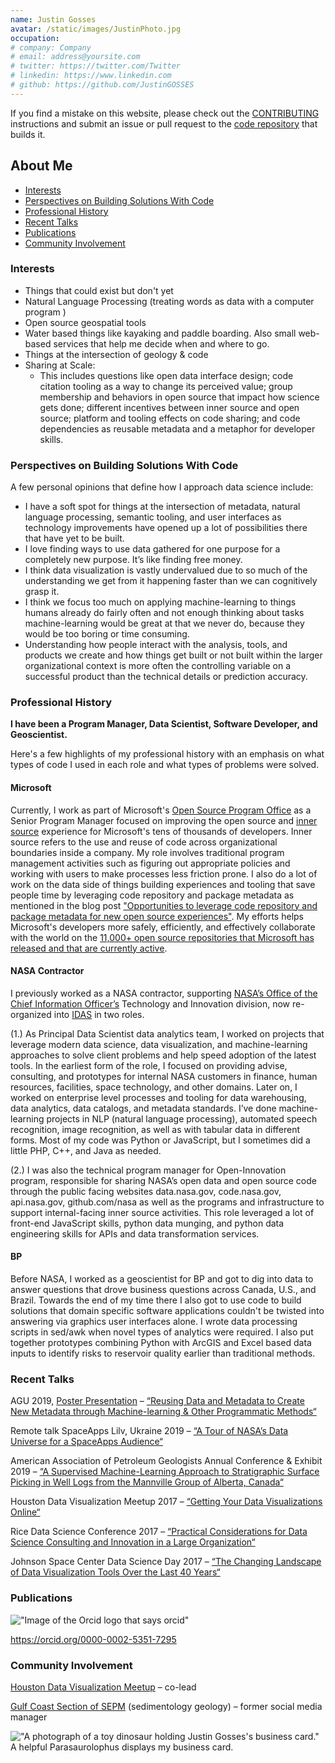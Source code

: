 ```yaml
---
name: Justin Gosses
avatar: /static/images/JustinPhoto.jpg
occupation:
# company: Company
# email: address@yoursite.com
# twitter: https://twitter.com/Twitter
# linkedin: https://www.linkedin.com
# github: https://github.com/JustinGOSSES
---
```


If you find a mistake on this website, please check out the [CONTRIBUTING](https://github.com/JustinGOSSES/justingosses-website/blob/main/CONTRIBUTING.md) instructions and submit an issue or pull request to the [code repository](https://github.com/JustinGOSSES/justingosses-website) that builds it.

## About Me

- <a href="#interests">Interests</a>
- <a href="#perspectives-on-building-solutions-with-code">Perspectives on Building Solutions With Code</a>
- <a href="#professional-history">Professional History</a>
- <a href="#recent-talks">Recent Talks</a>
- <a href="#publications">Publications</a>
- <a href="#community-involvement">Community Involvement</a>

### <a id="interests"></a>Interests

- Things that could exist but don't yet
- Natural Language Processing (treating words as data with a computer program )
- Open source geospatial tools
- Water based things like kayaking and paddle boarding. Also small web-based services that help me decide when and where to go.
- Things at the intersection of geology & code
- Sharing at Scale:
  - This includes questions like open data interface design; code citation tooling as a way to change its perceived value; group membership and behaviors in open source that impact how science gets done; different incentives between inner source and open source; platform and tooling effects on code sharing; and code dependencies as reusable metadata and a metaphor for developer skills.

### <a id="perspectives-on-building-solutions-with-code"></a>Perspectives on Building Solutions With Code

A few personal opinions that define how I approach data science include:

- I have a soft spot for things at the intersection of metadata, natural language processing, semantic tooling, and user interfaces as technology improvements have opened up a lot of possibilities there that have yet to be built.
- I love finding ways to use data gathered for one purpose for a completely new purpose. It’s like finding free money.
- I think data visualization is vastly undervalued due to so much of the understanding we get from it happening faster than we can cognitively grasp it.
- I think we focus too much on applying machine-learning to things humans already do fairly often and not enough thinking about tasks machine-learning would be great at that we never do, because they would be too boring or time consuming.
- Understanding how people interact with the analysis, tools, and products we create and how things get built or not built within the larger organizational context is more often the controlling variable on a successful product than the technical details or prediction accuracy.

### <a id="professional-history"></a>Professional History

<b>I have been a Program Manager, Data Scientist, Software Developer, and Geoscientist.</b>

Here's a few highlights of my professional history with an emphasis on what types of code I used in each role and what types of problems were solved.

#### Microsoft

Currently, I work as part of Microsoft's <a href="https://opensource.microsoft.com/">Open Source Program Office</a>
 as a Senior Program Manager focused on improving the open source and <a href='https://innersourcecommons.org/'>inner source</a> experience for Microsoft's tens of thousands of developers. Inner source refers to 
 the use and reuse of code across organizational boundaries inside a company. 
 My role involves traditional program management activities such as figuring out appropriate policies and working with users to make processes 
 less friction prone. I also do a lot of work on the data side of things building experiences and tooling that save people 
 time by leveraging code repository and package metadata as mentioned in the blog post 
 ["Opportunities to leverage code repository and package metadata for new open source experiences"](https://justingosses.com/blog/Metadata-and-open-source). My efforts helps Microsoft's developers more safely, efficiently, and effectively collaborate with 
 the world on the [11,000+ open source repositories that Microsoft has released and that are currently active](https://opensource.microsoft.com/).

#### NASA Contractor

I previously worked as a NASA contractor, supporting <a href="https://www.nasa.gov/offices/ocio/home/index.html">NASA’s Office of the Chief Information Officer’s</a> Technology and Innovation division, now re-organized into <a href="https://www.nasa.gov/offices/ocio/operations">IDAS</a> in two roles.

(1.) As Principal Data Scientist data analytics team, I worked on projects that leverage modern data science, data visualization, and machine-learning approaches to solve client problems and help speed adoption of the latest tools. In the earliest form of the role, I focused on providing advise, consulting, and prototypes for internal NASA customers in finance, human resources, facilities, space technology, and other domains. Later on, I worked on enterprise level processes and tooling for data warehousing, data analytics, data catalogs, and metadata standards. I’ve done machine-learning projects in NLP (natural language processing), automated speech recognition, image recognition, as well as with tabular data in different forms. Most of my code was Python or JavaScript, but I sometimes did a little PHP, C++, and Java as needed.

(2.) I was also the technical program manager for Open-Innovation program, responsible for sharing NASA’s open data and open source code through the public facing websites data.nasa.gov, code.nasa.gov, api.nasa.gov, github.com/nasa as well as the programs and infrastructure to support internal-facing inner source activities. This role leveraged a lot of front-end JavaScript skills, python data munging, and python data engineering skills for APIs and data transformation services.

#### BP

Before NASA, I worked as a geoscientist for BP and got to dig into data to answer questions that drove business questions across Canada, U.S., and Brazil. Towards the end of my time there I also got to use code to build solutions that domain specific software applications couldn't be twisted into answering via graphics user interfaces alone. I wrote data processing scripts in sed/awk when novel types of analytics were required. I also put together prototypes combining Python with ArcGIS and Excel based data inputs to identify risks to reservoir quality earlier than traditional methods.

### <a id="recent-talks"></a>Recent Talks

AGU 2019, <a href="https://t.co/ylV3EGSbLg?amp=1">Poster Presentation</a> – <a href="https://agu.confex.com/agu/fm19/meetingapp.cgi/Paper/617308">“Reusing Data and Metadata to Create New Metadata through Machine-learning & Other Programmatic Methods“</a>

Remote talk SpaceApps Lilv, Ukraine 2019 – <a href="https://docs.google.com/presentation/d/10xoC0N1jWOxEFwGml-Ivnn6GYxJ2_tbAZjdl7aRzaI8/edit?usp=sharing">“A Tour of NASA’s Data Universe for a SpaceApps Audience“</a>

American Association of Petroleum Geologists Annual Conference & Exhibit 2019 – <a href="https://github.com/JustinGOSSES/predictatops/blob/master/docs/ACE2019_Gosses_theme8_StratigraphicTopML_201905018_submitted.pdf">“A Supervised Machine-Learning Approach to Stratigraphic Surface Picking in Well Logs from the Mannville Group of Alberta, Canada“</a>

Houston Data Visualization Meetup 2017 – <a href="https://docs.google.com/presentation/d/e/2PACX-1vRAdZDa60bstH594qj7wC0QbA5Ggv4eca3BlUKYqraUvZTnpAFSjMj6Q6auu5nP3SwsAUpyTfkdv--7/pub?start=false&loop=false&delayms=5000&slide=id.p">“Getting Your Data Visualizations Online“</a>

Rice Data Science Conference 2017 – <a href="https://www.slideshare.net/JustinGosses/practical-considrations-of-data-science-cleanedpptx/1">“Practical Considerations for Data Science Consulting and Innovation in a Large Organization“</a>

Johnson Space Center Data Science Day 2017 – <a href="https://54.87.153.110/presenting-at-johnson-space-center-data-science-day/">“The Changing Landscape of Data Visualization Tools Over the Last 40 Years“</a>

### <a id="publications"></a>Publications

!["Image of the Orcid logo that says orcid"](/static/images/ORCIDstandsforlarge.png)

https://orcid.org/0000-0002-5351-7295

### <a id="community-involvement"></a>Community Involvement

<a href="https://houstondatavis.github.io/">Houston Data Visualization Meetup</a> – co-lead

<a href="http://www.gcssepm.org/">Gulf Coast Section of SEPM</a> (sedimentology geology) – former social media manager

!["A photograph of a toy dinosaur holding Justin Gosses's business card."](static/images/Dino_BusinessCard_big_Best-773x1024.png)
A helpful Parasaurolophus displays my business card.

